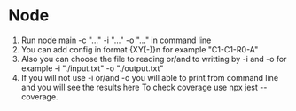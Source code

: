 # Node
1. Run node main -c "..." -i "..." -o "..." in command line
2. You can add config in format {XY(-)}n for example "C1-C1-R0-A"
3. Also you can choose the file to reading or/and to writting  by -i and -o for example -i "./input.txt" -o "./output.txt"
4. If you will not use -i or/and -o you will able to print from command line and you will see the results here
<span style="color:red, font-size:20px">To check coverage use npx jest --coverage</span>.
